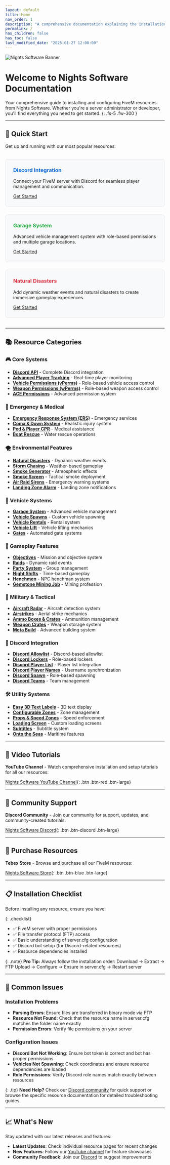 ```yaml
---
layout: default
title: Home
nav_order: 1
description: "A comprehensive documentation explaining the installation process of FiveM resources sold by Nights Software."
permalink: /
has_children: false
has_toc: false
last_modified_date: "2025-01-27 12:00:00"
---
```


<img class="cover-img" src="/assets/img/banner.png" alt="Nights Software Banner" draggable="false">

# Welcome to Nights Software Documentation

Your comprehensive guide to installing and configuring FiveM resources from Nights Software. Whether you're a server administrator or developer, you'll find everything you need to get started.
{: .fs-5 .fw-300 }

---

## 🚀 Quick Start

Get up and running with our most popular resources:

<div class="grid-container" style="display: grid; grid-template-columns: repeat(auto-fit, minmax(300px, 1fr)); gap: 1.5rem; margin: 2rem 0;">
  <div class="card" style="border: 1px solid #e1e4e8; border-radius: 8px; padding: 1.5rem; background: #f8f9fa;">
    <h3 style="margin-top: 0; color: #0366d6;">Discord Integration</h3>
    <p>Connect your FiveM server with Discord for seamless player management and communication.</p>
    <a href="/resources/discordAPI" class="btn btn-blue">Get Started</a>
  </div>
  
  <div class="card" style="border: 1px solid #e1e4e8; border-radius: 8px; padding: 1.5rem; background: #f8f9fa;">
    <h3 style="margin-top: 0; color: #28a745;">Garage System</h3>
    <p>Advanced vehicle management system with role-based permissions and multiple garage locations.</p>
    <a href="/resources/garageSystem" class="btn btn-blue">Get Started</a>
  </div>
  
  <div class="card" style="border: 1px solid #e1e4e8; border-radius: 8px; padding: 1.5rem; background: #f8f9fa;">
    <h3 style="margin-top: 0; color: #dc3545;">Natural Disasters</h3>
    <p>Add dynamic weather events and natural disasters to create immersive gameplay experiences.</p>
    <a href="/resources/naturalDisasters" class="btn btn-blue">Get Started</a>
  </div>
</div>

---

## 📚 Resource Categories

### 🎮 Core Systems
- **[Discord API](/resources/discordAPI)** - Complete Discord integration
- **[Advanced Player Tracking](/resources/advancedPlayerTracking)** - Real-time player monitoring
- **[Vehicle Permissions (vPerms)](/resources/vPerms)** - Role-based vehicle access control
- **[Weapon Permissions (wPerms)](/resources/wPerms)** - Role-based weapon access control
- **[ACE Permissions](/resources/acePerms)** - Advanced permission system

### 🚨 Emergency & Medical
- **[Emergency Response System (ERS)](/resources/ers)** - Emergency services
- **[Coma & Down System](/resources/comaAndDownSystem)** - Realistic injury system
- **[Ped & Player CPR](/resources/pedAndPlayerCPR)** - Medical assistance
- **[Boat Rescue](/resources/boatRescue)** - Water rescue operations

### 🌪️ Environmental Features
- **[Natural Disasters](/resources/naturalDisasters)** - Dynamic weather events
- **[Storm Chasing](/resources/stormChasing)** - Weather-based gameplay
- **[Smoke Generator](/resources/smokeGenerator)** - Atmospheric effects
- **[Smoke Screen](/resources/smokeScreen)** - Tactical smoke deployment
- **[Air Raid Sirens](/resources/airRaidSirens)** - Emergency warning systems
- **[Landing Zone Alarm](/resources/landingZoneAlarm)** - Landing zone notifications

### 🚗 Vehicle Systems
- **[Garage System](/resources/garageSystem)** - Advanced vehicle management
- **[Vehicle Spawns](/resources/vehicleSpawns)** - Custom vehicle spawning
- **[Vehicle Rentals](/resources/vehicleRentals)** - Rental system
- **[Vehicle Lift](/resources/vehicleLift)** - Vehicle lifting mechanics
- **[Gates](/resources/gates)** - Automated gate systems

### 🎯 Gameplay Features
- **[Objectives](/resources/objectives)** - Mission and objective system
- **[Raids](/resources/raids)** - Dynamic raid events
- **[Party System](/resources/partySystem)** - Group management
- **[Night Shifts](/resources/nightShifts)** - Time-based gameplay
- **[Henchmen](/resources/henchmen)** - NPC henchman system
- **[Gemstone Mining Job](/resources/gemstoneMiningJob)** - Mining profession

### 🚁 Military & Tactical
- **[Aircraft Radar](/resources/aircraftRadar)** - Aircraft detection system
- **[Airstrikes](/resources/airstrikes)** - Aerial strike mechanics
- **[Ammo Boxes & Crates](/resources/ammoBox)** - Ammunition management
- **[Weapon Crates](/resources/weaponCrates)** - Weapon storage system
- **[Meta Build](/resources/metabuild)** - Advanced building system

### 🔗 Discord Integration
- **[Discord Allowlist](/resources/discordAllowlist)** - Discord-based allowlist
- **[Discord Lockers](/resources/discordLockers)** - Role-based lockers
- **[Discord Player List](/resources/discordPlayerlist)** - Player list integration
- **[Discord Player Names](/resources/discordPlayerNames)** - Username synchronization
- **[Discord Spawn](/resources/discordSpawn)** - Role-based spawning
- **[Discord Teams](/resources/discordTeams)** - Team management

### 🛠️ Utility Systems
- **[Easy 3D Text Labels](/resources/easy3dTextLabels)** - 3D text display
- **[Configurable Zones](/resources/configurableZones)** - Zone management
- **[Props & Speed Zones](/resources/propsAndSpeedzones)** - Speed enforcement
- **[Loading Screen](/resources/loadingScreen)** - Custom loading screens
- **[Subtitles](/resources/subtitles)** - Subtitle system
- **[Onto the Seas](/resources/ontoTheSeas)** - Maritime features

---

## 🎥 Video Tutorials

**YouTube Channel** - Watch comprehensive installation and setup tutorials for all our resources:

[Nights Software YouTube Channel](https://www.youtube.com/channel/UC7DWPjF5daoykiD-q6SvYRA){: .btn .btn-red .btn-large}

---

## 💬 Community Support

**Discord Community** - Join our community for support, updates, and community-created tutorials:

[Nights Software Discord](https://discord.com/channels/989438923925229598/1152361824554061824){: .btn .btn-discord .btn-large}

---

## 🛒 Purchase Resources

**Tebex Store** - Browse and purchase all our FiveM resources:

[Nights Software Store](https://store.nights-software.com){: .btn .btn-blue .btn-large}

---

## 📋 Installation Checklist

Before installing any resource, ensure you have:

{: .checklist}
- ✅ FiveM server with proper permissions
- ✅ File transfer protocol (FTP) access
- ✅ Basic understanding of server.cfg configuration
- ✅ Discord bot setup (for Discord-related resources)
- ✅ Resource dependencies installed

{: .note}
**Pro Tip:** Always follow the installation order: Download → Extract → FTP Upload → Configure → Ensure in server.cfg → Restart server

---

## 🔧 Common Issues

### Installation Problems
- **Parsing Errors**: Ensure files are transferred in binary mode via FTP
- **Resource Not Found**: Check that the resource name in server.cfg matches the folder name exactly
- **Permission Errors**: Verify file permissions on your server

### Configuration Issues
- **Discord Bot Not Working**: Ensure bot token is correct and bot has proper permissions
- **Vehicles Not Spawning**: Check coordinates and ensure resource dependencies are loaded
- **Role Permissions**: Verify Discord role names match exactly between resources

{: .tip}
**Need Help?** Check our [Discord community](https://discord.com/channels/989438923925229598/1152361824554061824) for quick support or browse the specific resource documentation for detailed troubleshooting guides.

---

## 📈 What's New

Stay updated with our latest releases and features:

- **Latest Updates**: Check individual resource pages for recent changes
- **New Features**: Follow our [YouTube channel](https://www.youtube.com/channel/UC7DWPjF5daoykiD-q6SvYRA) for feature showcases
- **Community Feedback**: Join our [Discord](https://discord.com/channels/989438923925229598/1152361824554061824) to suggest improvements
